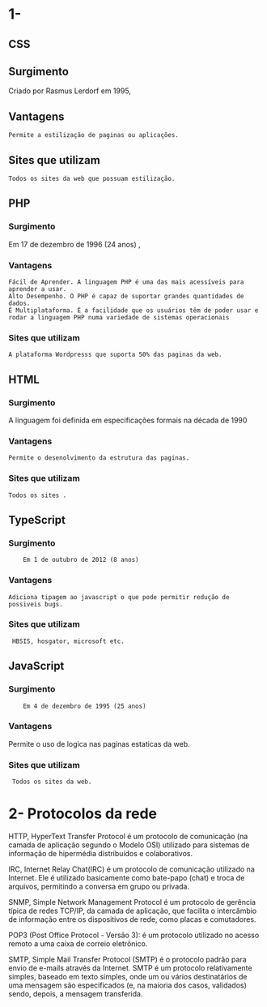 # 1- 
## CSS

## Surgimento
Criado por Rasmus Lerdorf em 1995,

## Vantagens
    Permite a estilização de paginas ou aplicações.

## Sites que utilizam
    Todos os sites da web que possuam estilização.

## PHP

### Surgimento
 Em 17 de dezembro de 1996 (24 anos) , 

### Vantagens
    Fácil de Aprender. A linguagem PHP é uma das mais acessíveis para aprender a usar.
    Alto Desempenho. O PHP é capaz de suportar grandes quantidades de dados. 
    É Multiplataforma. É a facilidade que os usuários têm de poder usar e rodar a linguagem PHP numa variedade de sistemas operacionais

### Sites que utilizam
    A plataforma Wordpresss que suporta 50% das paginas da web. 

## HTML



### Surgimento
 A  linguagem foi definida em especificações formais na década de 1990

### Vantagens
    Permite o desenolvimento da estrutura das paginas. 

### Sites que utilizam
    Todos os sites .

## TypeScript

### Surgimento
        Em 1 de outubro de 2012 (8 anos)   

### Vantagens
    Adiciona tipagem ao javascript o que pode permitir redução de possiveis bugs. 

### Sites que utilizam
     HBSIS, hosgator, microsoft etc.

## JavaScript 

### Surgimento
        Em 4 de dezembro de 1995 (25 anos) 

### Vantagens
   Permite o uso de logica nas paginas estaticas da web.

### Sites que utilizam
     Todos os sites da web.

# 2- Protocolos da rede

HTTP, HyperText Transfer Protocol é um protocolo de comunicação (na camada de aplicação segundo o Modelo OSI) utilizado para sistemas de informação de hipermédia distribuídos e colaborativos.


IRC, Internet Relay Chat(IRC) é um protocolo de comunicação utilizado na Internet. Ele é utilizado basicamente como bate-papo (chat) e troca de arquivos, permitindo a conversa em grupo ou privada. 


SNMP, Simple Network Management Protocol é um protocolo de gerência típica de redes TCP/IP, da camada de aplicação, que facilita o intercâmbio de informação entre os dispositivos de rede, como placas e comutadores. 

POP3 (Post Office Protocol - Versão 3): é um protocolo utilizado no acesso remoto a uma caixa de correio eletrônico. 


SMTP, Simple Mail Transfer Protocol (SMTP) é o protocolo padrão para envio de e-mails através da Internet. SMTP é um protocolo relativamente simples, baseado em texto simples, onde um ou vários destinatários de uma mensagem são especificados (e, na maioria dos casos, validados) sendo, depois, a mensagem transferida.
